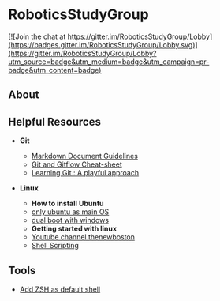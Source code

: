 # RoboticsStudyGroup
[![Join the chat at https://gitter.im/RoboticsStudyGroup/Lobby](https://badges.gitter.im/RoboticsStudyGroup/Lobby.svg)](https://gitter.im/RoboticsStudyGroup/Lobby?utm_source=badge&utm_medium=badge&utm_campaign=pr-badge&utm_content=badge)

## About

## Helpful Resources
* **Git**
  * [Markdown Document Guidelines](https://github.com/adam-p/markdown-here/wiki/Markdown-Cheatsheet)
  * [Git and Gitflow Cheat-sheet](https://github.com/arslanbilal/git-cheat-sheet)
  * [Learning Git : A playful approach](https://learngitbranching.js.org/?demo)

* **Linux**
  * **How to install Ubuntu**
  * [only ubuntu as main OS](https://tutorials.ubuntu.com/tutorial/tutorial-install-ubuntu-desktop)
  * [dual boot with windows](https://itsfoss.com/install-ubuntu-1404-dual-boot-mode-windows-8-81-uefi/) 
  * **Getting started with linux**
  * [Youtube channel thenewboston](https://www.youtube.com/playlist?list=PL6gx4Cwl9DGCkg2uj3PxUWhMDuTw3VKjM)
  * [Shell Scripting](https://www.youtube.com/playlist?list=PL7B7FA4E693D8E790)
  
## Tools
* [Add ZSH as default shell](https://dwijaybane.wordpress.com/2017/12/04/oh-my-zsh-and-powerline-fonts-setup-for-awesome-terminal-in-ubuntu-16-04/)

